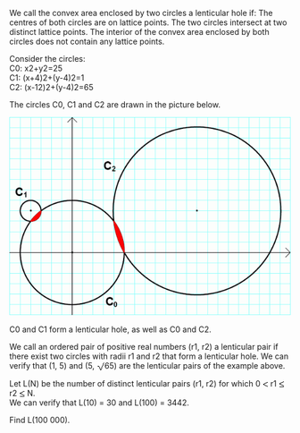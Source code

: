   <p>We call the convex area enclosed by two circles a lenticular hole if:    The centres of both circles are on lattice points.  The two circles intersect at two distinct lattice points.  The interior of the convex area enclosed by both circles does not contain any lattice points.      </p>  <p>Consider the circles:<br />  C0: x2+y2=25<br />  C1: (x+4)2+(y-4)2=1<br />  C2: (x-12)2+(y-4)2=65  </p>  <p>  The circles C0, C1 and C2 are drawn in the picture below.</p>  <img src="project/images/p295_lenticular.gif" />  <p>  C0 and C1 form a lenticular hole, as well as C0 and C2.</p>  <p>  We call an ordered pair of positive real numbers (r1, r2) a lenticular pair if there exist two circles with radii r1 and r2 that form a lenticular hole.  We can verify that (1, 5) and (5, <img src='images/symbol_radic.gif' width='14' height='16' alt='&radic;' border='0' style='vertical-align:middle;' />65) are the lenticular pairs of the example above.</p>  <p>  Let L(N) be the number of distinct lenticular pairs (r1, r2) for which 0 <img src='images/symbol_lt.gif' width='10' height='10' alt='&lt;' border='0' style='vertical-align:middle;' /> r1 <img src='images/symbol_le.gif' width='10' height='12' alt='&le;' border='0' style='vertical-align:middle;' /> r2 <img src='images/symbol_le.gif' width='10' height='12' alt='&le;' border='0' style='vertical-align:middle;' /> N.<br />  We can verify that L(10) = 30 and L(100) = 3442.</p>  <p>  Find L(100 000).  </p>                          